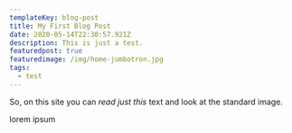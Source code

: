 ```yaml
---
templateKey: blog-post
title: My First Blog Post
date: 2020-05-14T22:30:57.921Z
description: This is just a test.
featuredpost: true
featuredimage: /img/home-jumbotron.jpg
tags:
  - test
---
```

So, on this site you can *read just this* text and look at the standard image.

lorem ipsum